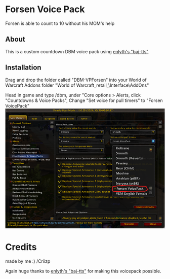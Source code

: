 # Forsen Voice Pack

Forsen is able to count to 10 without his MOM's help  

## About

This is a custom countdown DBM voice pack using [enlyth's "baj-tts"](https://github.com/enlyth/baj-tts) 

## Installation

Drag and drop the folder called "DBM-VPForsen" into your World of Warcraft Addons folder "World of Warcraft\_retail_\Interface\AddOns\" 

Head in game and type /dbm, under "Core options > Alerts, click "Countdowns & Voice Packs", Change "Set voice for pull timers" to "Forsen VoicePack"
![alt text](SetUpDBM.png)


# Credits
made by me :) /Criizp

Again huge thanks to [enlyth's "baj-tts"](https://github.com/enlyth/baj-tts) for making this voicepack possible.

